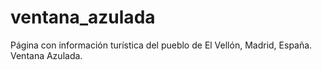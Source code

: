 # ventana_azulada
Página con información turística del pueblo de El Vellón, Madrid, España. Ventana Azulada.

